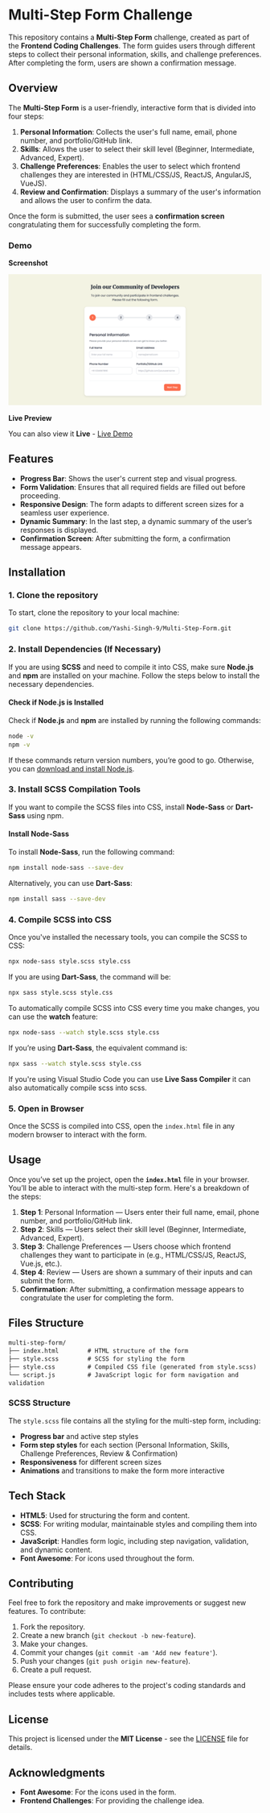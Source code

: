 # Multi-Step Form Challenge

This repository contains a **Multi-Step Form** challenge, created as part of the **Frontend Coding Challenges**. The form guides users through different steps to collect their personal information, skills, and challenge preferences. After completing the form, users are shown a confirmation message.

## Overview

The **Multi-Step Form** is a user-friendly, interactive form that is divided into four steps:

1. **Personal Information**: Collects the user's full name, email, phone number, and portfolio/GitHub link.
2. **Skills**: Allows the user to select their skill level (Beginner, Intermediate, Advanced, Expert).
3. **Challenge Preferences**: Enables the user to select which frontend challenges they are interested in (HTML/CSS/JS, ReactJS, AngularJS, VueJS).
4. **Review and Confirmation**: Displays a summary of the user's information and allows the user to confirm the data.

Once the form is submitted, the user sees a **confirmation screen** congratulating them for successfully completing the form.

### Demo

**Screenshot**

![Screenshot](images/Screenshot.png)

**Live Preview**

You can also view it **Live** - [Live Demo](https://yashi-singh-9.github.io/Multi-Step-Form/)

## Features

- **Progress Bar**: Shows the user's current step and visual progress.
- **Form Validation**: Ensures that all required fields are filled out before proceeding.
- **Responsive Design**: The form adapts to different screen sizes for a seamless user experience.
- **Dynamic Summary**: In the last step, a dynamic summary of the user’s responses is displayed.
- **Confirmation Screen**: After submitting the form, a confirmation message appears.

## Installation

### 1. Clone the repository

To start, clone the repository to your local machine:

```bash
git clone https://github.com/Yashi-Singh-9/Multi-Step-Form.git
```

### 2. Install Dependencies (If Necessary)

If you are using **SCSS** and need to compile it into CSS, make sure **Node.js** and **npm** are installed on your machine. Follow the steps below to install the necessary dependencies.

#### Check if Node.js is Installed

Check if **Node.js** and **npm** are installed by running the following commands:

```bash
node -v
npm -v
```

If these commands return version numbers, you’re good to go. Otherwise, you can [download and install Node.js](https://nodejs.org/).

### 3. Install SCSS Compilation Tools

If you want to compile the SCSS files into CSS, install **Node-Sass** or **Dart-Sass** using npm.

#### Install Node-Sass

To install **Node-Sass**, run the following command:

```bash
npm install node-sass --save-dev
```

Alternatively, you can use **Dart-Sass**:

```bash
npm install sass --save-dev
```

### 4. Compile SCSS into CSS

Once you've installed the necessary tools, you can compile the SCSS to CSS:

```bash
npx node-sass style.scss style.css
```

If you are using **Dart-Sass**, the command will be:

```bash
npx sass style.scss style.css
```

To automatically compile SCSS into CSS every time you make changes, you can use the **watch** feature:

```bash
npx node-sass --watch style.scss style.css
```

If you’re using **Dart-Sass**, the equivalent command is:

```bash
npx sass --watch style.scss style.css
```

If you're using Visual Studio Code you can use **Live Sass Compiler** it can also automatically compile scss into scss.

### 5. Open in Browser

Once the SCSS is compiled into CSS, open the `index.html` file in any modern browser to interact with the form.

## Usage

Once you’ve set up the project, open the **`index.html`** file in your browser. You’ll be able to interact with the multi-step form. Here's a breakdown of the steps:

1. **Step 1**: Personal Information — Users enter their full name, email, phone number, and portfolio/GitHub link.
2. **Step 2**: Skills — Users select their skill level (Beginner, Intermediate, Advanced, Expert).
3. **Step 3**: Challenge Preferences — Users choose which frontend challenges they want to participate in (e.g., HTML/CSS/JS, ReactJS, Vue.js, etc.).
4. **Step 4**: Review — Users are shown a summary of their inputs and can submit the form.
5. **Confirmation**: After submitting, a confirmation message appears to congratulate the user for completing the form.

## Files Structure

```
multi-step-form/
├── index.html        # HTML structure of the form
├── style.scss        # SCSS for styling the form
├── style.css         # Compiled CSS file (generated from style.scss)
└── script.js         # JavaScript logic for form navigation and validation
```

### SCSS Structure

The `style.scss` file contains all the styling for the multi-step form, including:

- **Progress bar** and active step styles
- **Form step styles** for each section (Personal Information, Skills, Challenge Preferences, Review & Confirmation)
- **Responsiveness** for different screen sizes
- **Animations** and transitions to make the form more interactive

## Tech Stack

- **HTML5**: Used for structuring the form and content.
- **SCSS**: For writing modular, maintainable styles and compiling them into CSS.
- **JavaScript**: Handles form logic, including step navigation, validation, and dynamic content.
- **Font Awesome**: For icons used throughout the form.

## Contributing

Feel free to fork the repository and make improvements or suggest new features. To contribute:

1. Fork the repository.
2. Create a new branch (`git checkout -b new-feature`).
3. Make your changes.
4. Commit your changes (`git commit -am 'Add new feature'`).
5. Push your changes (`git push origin new-feature`).
6. Create a pull request.

Please ensure your code adheres to the project's coding standards and includes tests where applicable.

## License

This project is licensed under the **MIT License** - see the [LICENSE](LICENSE) file for details.

## Acknowledgments

- **Font Awesome**: For the icons used in the form.
- **Frontend Challenges**: For providing the challenge idea.
